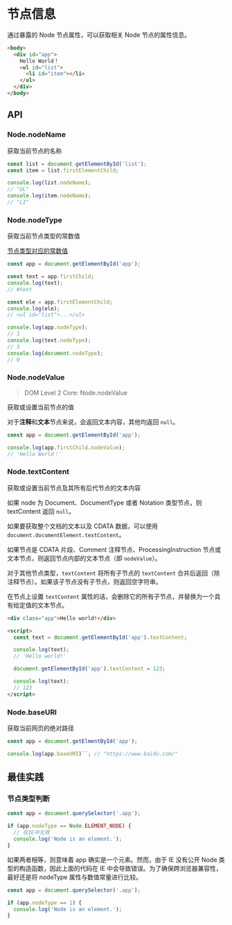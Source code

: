 # 节点信息

通过暴露的 Node 节点属性，可以获取相关 Node 节点的属性信息。

```html
<body>
  <div id="app">
    Hello World！
    <ul id="list">
      <li id="item"></li>
    </ul>
  </div>
</body>
```

## API

### Node.nodeName

获取当前节点的名称

```js
const list = document.getElementById('list');
const item = list.firstElementChild;

console.log(list.nodeName);
// "UL"
console.log(item.nodeName);
// "LI"
```

### Node.nodeType

获取当前节点类型的常数值

[节点类型对应的常数值](node.md)

```js
const app = document.getElementById('app');

const text = app.firstChild;
console.log(text);
// #text

const ele = app.firstElementChild;
console.log(ele);
// <ul id="list">...</ul>

console.log(app.nodeType);
// 1
console.log(text.nodeType);
// 3
console.log(document.nodeType);
// 9
```

### Node.nodeValue

> DOM Level 2 Core: Node.nodeValue

获取或设置当前节点的值

对于**注释**和**文本**节点来说，会返回文本内容，其他均返回 `null`。

```js
const app = document.getElementById('app');

console.log(app.firstChild.nodeValue);
// 'Hello World！'
```

### Node.textContent

获取或设置当前节点及其所有后代节点的文本内容

如果 node 为 Document、DocumentType 或者 Notation 类型节点，则 textContent 返回 `null`。

如果要获取整个文档的文本以及 CDATA 数据，可以使用 `document.documentElement.textContent`。

如果节点是 CDATA 片段、Comment 注释节点、ProcessingInstruction 节点或文本节点，则返回节点内部的文本节点（即 `nodeValue`）。

对于其他节点类型，`textContent` 将所有子节点的 `textContent` 合并后返回（除注释节点）。如果该子节点没有子节点，则返回空字符串。

在节点上设置 `textContent` 属性的话，会删除它的所有子节点，并替换为一个具有给定值的文本节点。

```html
<div class="app">Hello world!</div>

<script>
  const text = document.getElementById('app').textContent;

  console.log(text);
  // 'Hello world!'

  document.getElementById('app').textContent = 123;

  console.log(text);
  // 123
</script>
```

### Node.baseURI

获取当前网页的绝对路径

```js
const app = document.getElmentById('app');

console.log(app.baseURI)``; // "https://www.baidu.com/"
```

## 最佳实践

### 节点类型判断

```js
const app = document.querySelector('.app');

if (app.nodeType == Node.ELEMENT_NODE) {
  // 在IE中无效
  console.log('Node is an element.');
}
```

如果两者相等，则意味着 app 确实是一个元素。然而，由于 IE 没有公开 Node 类型的构造函数，因此上面的代码在 IE 中会导致错误。为了确保跨浏览器兼容性，最好还是将 nodeType 属性与数值常量进行比较。

```js
const app = document.querySelector('.app');

if (app.nodeType == 1) {
  console.log('Node is an element.');
}
```
